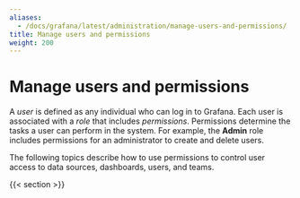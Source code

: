 ```yaml
---
aliases:
  - /docs/grafana/latest/administration/manage-users-and-permissions/
title: Manage users and permissions
weight: 200
---
```


# Manage users and permissions

A _user_ is defined as any individual who can log in to Grafana. Each user is associated with a _role_ that includes _permissions_. Permissions determine the tasks a user can perform in the system. For example, the **Admin** role includes permissions for an administrator to create and delete users.

The following topics describe how to use permissions to control user access to data sources, dashboards, users, and teams.

{{< section >}}
